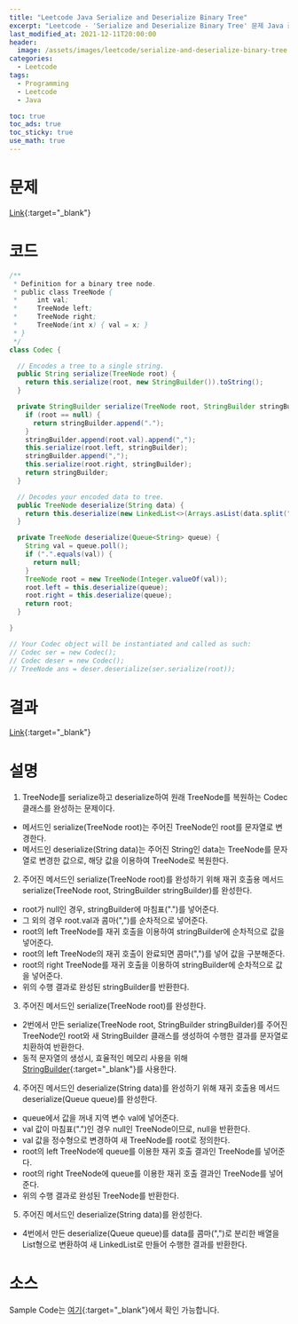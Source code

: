 ```yaml
---
title: "Leetcode Java Serialize and Deserialize Binary Tree"
excerpt: "Leetcode - 'Serialize and Deserialize Binary Tree' 문제 Java 풀이"
last_modified_at: 2021-12-11T20:00:00
header:
  image: /assets/images/leetcode/serialize-and-deserialize-binary-tree.png
categories:
  - Leetcode
tags:
  - Programming
  - Leetcode
  - Java

toc: true
toc_ads: true
toc_sticky: true
use_math: true
---
```

# 문제
[Link](https://leetcode.com/problems/serialize-and-deserialize-binary-tree/){:target="_blank"}

# 코드
```java
/**
 * Definition for a binary tree node.
 * public class TreeNode {
 *     int val;
 *     TreeNode left;
 *     TreeNode right;
 *     TreeNode(int x) { val = x; }
 * }
 */
class Codec {

  // Encodes a tree to a single string.
  public String serialize(TreeNode root) {
    return this.serialize(root, new StringBuilder()).toString();
  }

  private StringBuilder serialize(TreeNode root, StringBuilder stringBuilder) {
    if (root == null) {
      return stringBuilder.append(".");
    }
    stringBuilder.append(root.val).append(",");
    this.serialize(root.left, stringBuilder);
    stringBuilder.append(",");
    this.serialize(root.right, stringBuilder);
    return stringBuilder;
  }

  // Decodes your encoded data to tree.
  public TreeNode deserialize(String data) {
    return this.deserialize(new LinkedList<>(Arrays.asList(data.split(","))));
  }

  private TreeNode deserialize(Queue<String> queue) {
    String val = queue.poll();
    if (".".equals(val)) {
      return null;
    }
    TreeNode root = new TreeNode(Integer.valueOf(val));
    root.left = this.deserialize(queue);
    root.right = this.deserialize(queue);
    return root;
  }

}

// Your Codec object will be instantiated and called as such:
// Codec ser = new Codec();
// Codec deser = new Codec();
// TreeNode ans = deser.deserialize(ser.serialize(root));
```

# 결과
[Link](https://leetcode.com/submissions/detail/600184741/){:target="_blank"}

# 설명
1. TreeNode를 serialize하고 deserialize하여 원래 TreeNode를 복원하는 Codec 클래스를 완성하는 문제이다.
- 메서드인 serialize(TreeNode root)는 주어진 TreeNode인 root를 문자열로 변경한다.
- 메서드인 deserialize(String data)는 주어진 String인 data는 TreeNode를 문자열로 변경한 값으로, 해당 값을 이용하여 TreeNode로 복원한다.

2. 주어진 메서드인 serialize(TreeNode root)를 완성하기 위해 재귀 호출용 메서드 serialize(TreeNode root, StringBuilder stringBuilder)를 완성한다.
- root가 null인 경우, stringBuilder에 마침표(".")를 넣어준다.
- 그 외의 경우 root.val과 콤마(",")를 순차적으로 넣어준다.
- root의 left TreeNode를 재귀 호출을 이용하여 stringBuilder에 순차적으로 값을 넣어준다.
- root의 left TreeNode의 재귀 호출이 완료되면 콤마(",")를 넣어 값을 구분해준다.
- root의 right TreeNode를 재귀 호출을 이용하여 stringBuilder에 순차적으로 값을 넣어준다.
- 위의 수행 결과로 완성된 stringBuilder를 반환한다.

3. 주어진 메서드인 serialize(TreeNode root)를 완성한다.
- 2번에서 만든 serialize(TreeNode root, StringBuilder stringBuilder)를 주어진 TreeNode인 root와 새 StringBuilder 클래스를 생성하여 수행한 결과를 문자열로 치환하여 반환한다.
- 동적 문자열의 생성시, 효율적인 메모리 사용을 위해 [StringBuilder](https://docs.oracle.com/javase/tutorial/java/data/buffers.html){:target="_blank"}를 사용한다.

4. 주어진 메서드인 deserialize(String data)를 완성하기 위해 재귀 호출용 메서드 deserialize(Queue<String> queue)를 완성한다.
- queue에서 값을 꺼내 지역 변수 val에 넣어준다.
- val 값이 마침표(".")인 경우 null인 TreeNode이므로, null을 반환한다.
- val 값을 정수형으로 변경하여 새 TreeNode를 root로 정의한다.
- root의 left TreeNode에 queue를 이용한 재귀 호출 결과인 TreeNode를 넣어준다.
- root의 right TreeNode에 queue를 이용한 재귀 호출 결과인 TreeNode를 넣어준다.
- 위의 수행 결과로 완성된 TreeNode를 반환한다.

5. 주어진 메서드인 deserialize(String data)를 완성한다.
- 4번에서 만든 deserialize(Queue<String> queue)를 data를 콤마(",")로 분리한 배열을 List형으로 변환하여 새 LinkedList로 만들어 수행한 결과를 반환한다.

# 소스
Sample Code는 [여기](https://github.com/GracefulSoul/leetcode/blob/master/src/main/java/gracefulsoul/problems/SerializeAndDeserializeBinaryTree.java){:target="_blank"}에서 확인 가능합니다.